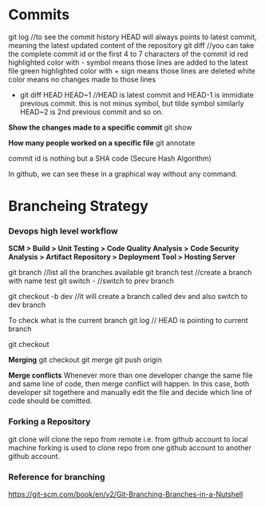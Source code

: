 # Commits
git log //to see the commit history
HEAD will always points to latest commit, meaning the latest updated content of the repository
git diff <commit id1> <commit id2> //you can take the complete commit id or the first 4 to 7 characters of the commit id
  red highlighted color with - symbol means those lines are added to the latest file
  green highlighted color with + sign means those lines are deleted
  white color means no changes made to those lines

* git diff HEAD HEAD~1 //HEAD is latest commit and HEAD-1 is immidiate previous commit. this is not minus symbol, but tilde symbol
similarly HEAD~2 is 2nd previous commit and so on.

**Show the changes made to a specific commit**
git show <commit id>

**How many people worked on a specific file**
git annotate <filename>

commit id is nothing but a SHA code (Secure Hash Algorithm)

In github, we can see these in a graphical way without any command.

# Brancheing Strategy
### Devops high level workflow
**SCM > Build > Unit Testing > Code Quality Analysis > Code Security Analysis > Artifact Repository > Deployment Tool > Hosting Server**

git branch //list all the branches available
git branch test //create a branch with name test
git switch - //switch to prev branch

git checkout -b dev //it will create a branch called dev and also switch to dev branch

To check what is the current branch
git log // HEAD is pointing to current branch

git checkout <branch name>

**Merging**
git checkout <destination branch name>
git merge <source branch name>
git push origin <destination branch>

**Merge conflicts**
Whenever more than one developer change the same file and same line of code, then merge conflict will happen.
In this case, both developer sit togethere and manually edit the file and decide which line of code should be comitted.

### Forking a Repository
git clone will clone the repo from remote i.e. from github account to local machine
forking is used to clone repo from one github account to another github account.


### Reference for branching
https://git-scm.com/book/en/v2/Git-Branching-Branches-in-a-Nutshell


